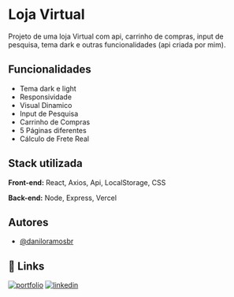 # Loja Virtual

Projeto de uma loja Virtual com api, carrinho de compras, input de pesquisa, tema dark e outras funcionalidades (api criada por mim).


## Funcionalidades

- Tema dark e light
- Responsividade
- Visual Dinamico
- Input de Pesquisa
- Carrinho de Compras
- 5 Páginas diferentes
- Cálculo de Frete Real

## Stack utilizada

**Front-end:** React, Axios, Api, LocalStorage, CSS

**Back-end:** Node, Express, Vercel

## Autores

- [@daniloramosbr](https://www.github.com/daniloramosbr)

## 🔗 Links

[![portfolio](https://img.shields.io/badge/my_portfolio-000?style=for-the-badge&logo=ko-fi&logoColor=white)](https)
[![linkedin](https://img.shields.io/badge/linkedin-0A66C2?style=for-the-badge&logo=linkedin&logoColor=white)](https://www.linkedin.com/in/daniloramosbr)
